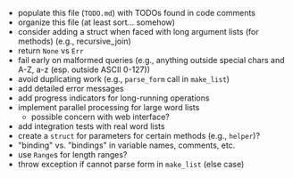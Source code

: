 * populate this file (`TODO.md`) with TODOs found in code comments
* organize this file (at least sort... somehow)
* consider adding a struct when faced with long argument lists (for methods) (e.g., recursive_join)
* return `None` vs `Err`
* fail early on malformed queries (e.g., anything outside special chars and A-Z, a-z (esp. outside ASCII 0-127))
* avoid duplicating work (e.g., `parse_form` call in `make_list`)
* add detailed error messages
* add progress indicators for long-running operations
* implement parallel processing for large word lists
  * possible concern with web interface?
* add integration tests with real word lists
* create a `struct` for parameters for certain methods \(e.g., `helper`\)?
* "binding" vs. "bindings" in variable names, comments, etc.
* use `Range`s for length ranges?
* throw exception if cannot parse form in `make_list` (else case)